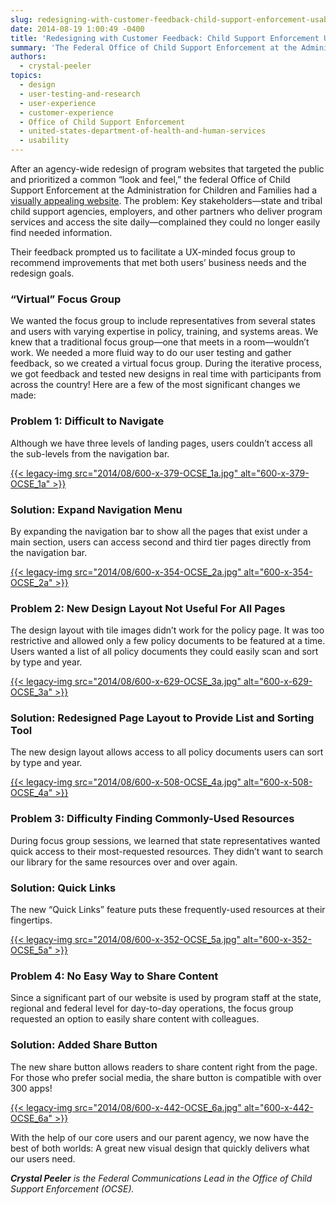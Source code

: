 ```yaml
---
slug: redesigning-with-customer-feedback-child-support-enforcement-usability-case-study
date: 2014-08-19 1:00:49 -0400
title: 'Redesigning with Customer Feedback: Child Support Enforcement Usability Case Study'
summary: 'The Federal Office of Child Support Enforcement at the Administration for Children and Families had a visually appealing website after an agency-wide redesign of program websites. The problem: Key stakeholders complained they could no longer easily find needed information. Their feedback prompted us to facilitate a UX-minded focus group to recommend improvements that met both users’ business needs and the redesign goals.'
authors:
  - crystal-peeler
topics:
  - design
  - user-testing-and-research
  - user-experience
  - customer-experience
  - Office of Child Support Enforcement
  - united-states-department-of-health-and-human-services
  - usability
---
```


After an agency-wide redesign of program websites that targeted the public and prioritized a common “look and feel,” the federal Office of Child Support Enforcement at the Administration for Children and Families had a [visually appealing website](http://www.acf.hhs.gov/programs/css). The problem: Key stakeholders—state and tribal child support agencies, employers, and other partners who deliver program services and access the site daily—complained they could no longer easily find needed information.

Their feedback prompted us to facilitate a UX-minded focus group to recommend improvements that met both users’ business needs and the redesign goals.

### “Virtual” Focus Group

We wanted the focus group to include representatives from several states and users with varying expertise in policy, training, and systems areas. We knew that a traditional focus group—one that meets in a room—wouldn’t work. We needed a more fluid way to do our user testing and gather feedback, so we created a virtual focus group. During the iterative process, we got feedback and tested new designs in real time with participants from across the country! Here are a few of the most significant changes we made:

### Problem 1: Difficult to Navigate

Although we have three levels of landing pages, users couldn’t access all the sub-levels from the navigation bar.

[{{< legacy-img src="2014/08/600-x-379-OCSE\_1a.jpg" alt="600-x-379-OCSE\_1a" >}}](https://s3.amazonaws.com/digitalgov/_legacy-img/2014/08/948-x-599-OCSE_1a.jpg)

### Solution: Expand Navigation Menu

By expanding the navigation bar to show all the pages that exist under a main section, users can access second and third tier pages directly from the navigation bar.

[{{< legacy-img src="2014/08/600-x-354-OCSE\_2a.jpg" alt="600-x-354-OCSE\_2a" >}}](https://s3.amazonaws.com/digitalgov/_legacy-img/2014/08/911-x-537-OCSE_2a.jpg)

### Problem 2: New Design Layout Not Useful For All Pages

The design layout with tile images didn’t work for the policy page. It was too restrictive and allowed only a few policy documents to be featured at a time. Users wanted a list of all policy documents they could easily scan and sort by type and year.

[{{< legacy-img src="2014/08/600-x-629-OCSE\_3a.jpg" alt="600-x-629-OCSE\_3a" >}}](https://s3.amazonaws.com/digitalgov/_legacy-img/2014/08/710-x-744-OCSE_3a.jpg)

### Solution: Redesigned Page Layout to Provide List and Sorting Tool

The new design layout allows access to all policy documents users can sort by type and year.

[{{< legacy-img src="2014/08/600-x-508-OCSE\_4a.jpg" alt="600-x-508-OCSE\_4a" >}}](https://s3.amazonaws.com/digitalgov/_legacy-img/2014/08/837-x-709-OCSE_4a.jpg)

### Problem 3: Difficulty Finding Commonly-Used Resources

During focus group sessions, we learned that state representatives wanted quick access to their most-requested resources. They didn’t want to search our library for the same resources over and over again.

### Solution: Quick Links

The new “Quick Links” feature puts these frequently-used resources at their fingertips.

[{{< legacy-img src="2014/08/600-x-352-OCSE\_5a.jpg" alt="600-x-352-OCSE\_5a" >}}](https://s3.amazonaws.com/digitalgov/_legacy-img/2014/08/757-x-444-OCSE_5a.jpg)

### Problem 4: No Easy Way to Share Content

Since a significant part of our website is used by program staff at the state, regional and federal level for day-to-day operations, the focus group requested an option to easily share content with colleagues.

### Solution: Added Share Button

The new share button allows readers to share content right from the page. For those who prefer social media, the share button is compatible with over 300 apps!

[{{< legacy-img src="2014/08/600-x-442-OCSE\_6a.jpg" alt="600-x-442-OCSE\_6a" >}}](https://s3.amazonaws.com/digitalgov/_legacy-img/2014/08/739-x-545-OCSE_6a.jpg)

With the help of our core users and our parent agency, we now have the best of both worlds: A great new visual design that quickly delivers what our users need.

_**Crystal Peeler** is the Federal Communications Lead in the Office of Child Support Enforcement (OCSE)._
